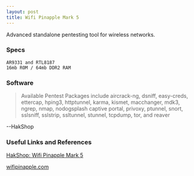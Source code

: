 ```yaml
---
layout: post
title: Wifi Pinapple Mark 5
---
```

Advanced standalone pentesting tool for wireless networks.

### Specs

```
AR9331 and RTL8187
16mb ROM / 64mb DDR2 RAM
```

### Software

> Available Pentest Packages include aircrack-ng, dsniff, easy-creds, ettercap, hping3, httptunnel, karma, kismet, macchanger, mdk3, ngrep, nmap, nodogsplash captive portal, privoxy, ptunnel, snort, sslsniff, sslstrip, ssltunnel, stunnel, tcpdump, tor, and reaver

--HakShop

### Useful Links and References

[HakShop: Wifi Pinapple Mark 5](http://hakshop.myshopify.com/collections/wifi-pineapple/products/wifi-pineapple "Wifi Pinapple Mark 5")

[wifipinapple.com](https://wifipineapple.com/index.php)

